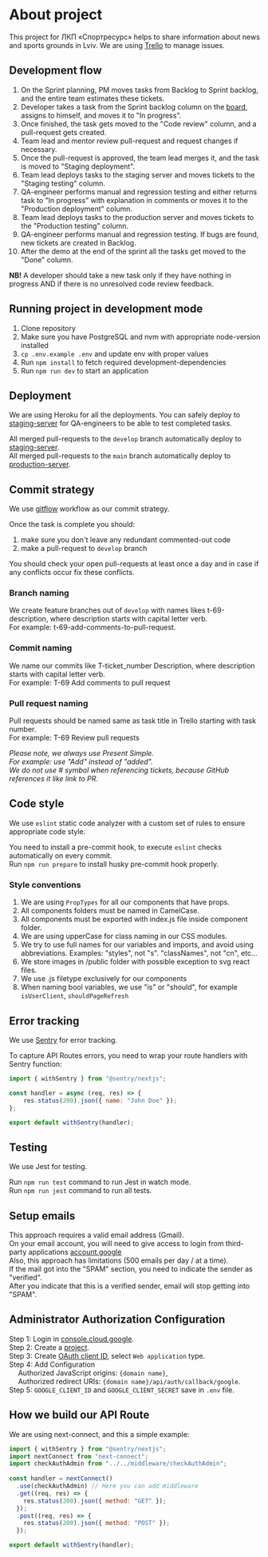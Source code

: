 # About project

This project for ЛКП «Спортресурс» helps to share information about news and sports grounds in Lviv. We are using [Trello](https://trello.com/b/J2wr6eQW/sportresurs) to manage issues.

## Development flow

1. On the Sprint planning, PM moves tasks from Backlog to Sprint backlog, and the entire team estimates these tickets.
2. Developer takes a task from the Sprint backlog column on the [board](https://trello.com/b/J2wr6eQW/sportresurs), assigns to himself, and moves it to "In progress".
3. Once finished, the task gets moved to the "Code review" column, and a pull-request gets created.
4. Team lead and mentor review pull-request and request changes if necessary.
5. Once the pull-request is approved, the team lead merges it, and the task is moved to "Staging deployment".
6. Team lead deploys tasks to the staging server and moves tickets to the "Staging testing" column.
7. QA-engineer performs manual and regression testing and either returns task to "In progress" with explanation in comments or moves it to the "Production deployment" column.
8. Team lead deploys tasks to the production server and moves tickets to the "Production testing" column.
9. QA-engineer performs manual and regression testing. If bugs are found, new tickets are created in Backlog.
10. After the demo at the end of the sprint all the tasks get moved to the "Done" column.

**NB!** A developer should take a new task only if they have nothing in progress AND if there is no unresolved code review feedback.

## Running project in development mode

1. Clone repository
2. Make sure you have PostgreSQL and nvm with appropriate node-version installed
3. `cp .env.example .env` and update env with proper values
4. Run `npm install` to fetch required development-dependencies
5. Run `npm run dev` to start an application

## Deployment

We are using Heroku for all the deployments. You can safely deploy to [staging-server](https://sportresurs-staging.herokuapp.com/) for QA-engineers to be able to test completed tasks.

All merged pull-requests to the `develop` branch automatically deploy to [staging-server](https://sportresurs-staging.herokuapp.com/). <br />
All merged pull-requests to the `main` branch automatically deploy to [production-server](https://sportresurs.herokuapp.com/).

## Commit strategy

We use [gitflow](https://www.atlassian.com/git/tutorials/comparing-workflows) workflow as our commit strategy. <br />

Once the task is complete you should:

1. make sure you don't leave any redundant commented-out code
2. make a pull-request to `develop` branch

You should check your open pull-requests at least once a day and in case if any conflicts occur fix these conflicts.

### Branch naming

We create feature branches out of `develop` with names likes t-69-description, where description starts with capital letter verb. <br />
For example: t-69-add-comments-to-pull-request. 

### Commit naming

We name our commits like T-ticket_number Description, where description starts with capital letter verb. <br />
For example: T-69 Add comments to pull request

### Pull request naming

Pull requests should be named same as task title in Trello starting with task number. <br />
For example: T-69 Review pull requests

_Please note, we always use Present Simple. <br />
For example: use "Add" instead of "added". <br />
We do not use # symbol when referencing tickets, because GitHub references it like link to PR._

## Code style

We use `eslint` static code analyzer with a custom set of rules to ensure appropriate code style.

You need to install a pre-commit hook, to execute `eslint` checks automatically on every commit. <br/>
Run `npm run prepare` to install husky pre-commit hook properly.


### Style conventions

1. We are using `PropTypes` for all our components that have props.
2. All components folders must be named in CamelCase. 
3. All components must be exported with index.js file inside component folder. 
4. We are using upperCase for class naming in our CSS modules.
5. We try to use full names for our variables and imports, and avoid using abbreviations. Examples: "styles", not "s". "classNames", not "cn", etc...
6. We store images in /public folder with possible exception to svg react files.
7. We use .js filetype exclusively for our components
8. When naming bool variables, we use "is" or "should", for example `isUserClient`, `shouldPageRefresh`

## Error tracking

We use [Sentry](https://sentry.io/) for error tracking.

To capture API Routes errors, you need to wrap your route handlers with Sentry function:

```js
import { withSentry } from "@sentry/nextjs";

const handler = async (req, res) => {
    res.status(200).json({ name: "John Doe" });
};

export default withSentry(handler);
```

## Testing

We use Jest for testing.

Run `npm run test` command to run Jest in watch mode. <br/>
Run `npm run jest` command to run all tests.

## Setup emails

This approach requires a valid email address (Gmail). <br />
On your email account, you will need to give access to login from third-party applications [account.google](https://myaccount.google.com/lesssecureapps?) <br />
Also, this approach has limitations (500 emails per day / at a time). <br />
If the mail got into the "SPAM" section, you need to indicate the sender as "verified". <br />
After you indicate that this is a verified sender, email will stop getting into "SPAM". <br />

## Administrator Authorization Configuration

Step 1: Login in [console.cloud.google](https://console.cloud.google.com/). <br />
Step 2: Create a [project](https://console.cloud.google.com/projectselector2/apis/credentials?supportedpurview=project). <br />
Step 3: Create [OAuth client ID](https://console.cloud.google.com/apis/credentials/oauthclient), select `Web application` type.<br />
Step 4: Add Configuration <br />
&ensp;&ensp; Authorized JavaScript origins: `{domain name}`, <br />
&ensp;&ensp; Authorized redirect URIs: `{domain name}/api/auth/callback/google`. <br />
Step 5: `GOOGLE_CLIENT_ID` and `GOOGLE_CLIENT_SECRET` save in `.env` file. <br />

## How we build our API Route

We are using next-connect, and this a simple example:
```js
import { withSentry } from "@sentry/nextjs";
import nextConnect from "next-connect";
import checkAuthAdmin from "../../middleware/checkAuthAdmin";
 
const handler = nextConnect()
  .use(checkAuthAdmin) // Here you can add middleware
  .get((req, res) => {
    res.status(200).json({ method: "GET" });
  });
  .post((req, res) => {
    res.status(200).json({ method: "POST" });
  });

export default withSentry(handler);
```